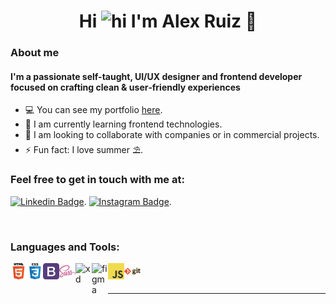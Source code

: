 <h1 align="center"> Hi <img src="https://user-images.githubusercontent.com/1303154/88677602-1635ba80-d120-11ea-84d8-d263ba5fc3c0.gif" width="32px" alt="hi"> I'm Alex Ruiz 🚀</h1>

### About me

<h4 align:"center"> I'm a passionate self-taught, UI/UX designer and frontend developer focused on crafting clean & user‑friendly experiences </h4>

- :computer: You can see my portfolio [here][website].
- 🌱 I am currently learning frontend technologies.
- 👯 I am looking to collaborate with companies or in commercial projects.
- ⚡ Fun fact: I love summer ⛱.

### Feel free to get in touch with me at:

[![Linkedin Badge](https://img.shields.io/badge/LinkedIn-0077B5?style=for-the-badge&logo=linkedin&logoColor=white)][Social].
[![Instagram Badge](https://img.shields.io/badge/Instagram-E4405F?style=for-the-badge&logo=instagram&logoColor=white)][Instagram].


<br/>

### Languages ​​and Tools:

<img align="left" alt="HTML5" width="26px" src="https://raw.githubusercontent.com/github/explore/80688e429a7d4ef2fca1e82350fe8e3517d3494d/topics/html/html.png" />
<img align="left" alt="CSS3" width="26px" src="https://raw.githubusercontent.com/github/explore/80688e429a7d4ef2fca1e82350fe8e3517d3494d/topics/css/css.png" />
<img align="left" alt="Bootsrap" width="26px" src="https://raw.githubusercontent.com/github/explore/80688e429a7d4ef2fca1e82350fe8e3517d3494d/topics/bootstrap/bootstrap.png" />
<img align="left" alt="Sass" width="26px" src="https://raw.githubusercontent.com/github/explore/80688e429a7d4ef2fca1e82350fe8e3517d3494d/topics/sass/sass.png" />
<img align="left" alt="xd" width=26px; src="https://cdn.worldvectorlogo.com/logos/adobe-xd.svg" alt="xd"/> 
<img align="left" alt="figma" width="26px" src="https://www.vectorlogo.zone/logos/figma/figma-icon.svg" />
<img align="left" alt="JavaScript" width="26px" src="https://raw.githubusercontent.com/github/explore/80688e429a7d4ef2fca1e82350fe8e3517d3494d/topics/javascript/javascript.png" />
<img align="left" alt="Git" width="26px" src="https://raw.githubusercontent.com/github/explore/80688e429a7d4ef2fca1e82350fe8e3517d3494d/topics/git/git.png" />

<br />
<br />

---

[website]: https://alexruix.netlify.app/
[Social]: https://www.linkedin.com/in/alexruix/
[instagram]: https://www.instagram.com/ui.tormenta
